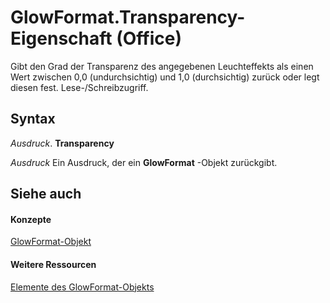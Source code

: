 
# GlowFormat.Transparency-Eigenschaft (Office)

Gibt den Grad der Transparenz des angegebenen Leuchteffekts als einen Wert zwischen 0,0 (undurchsichtig) und 1,0 (durchsichtig) zurück oder legt diesen fest. Lese-/Schreibzugriff.


## Syntax

 _Ausdruck_. **Transparency**

 _Ausdruck_ Ein Ausdruck, der ein **GlowFormat** -Objekt zurückgibt.


## Siehe auch


#### Konzepte


[GlowFormat-Objekt](b89e2245-e3a4-4a8c-cd4f-86396ad71a5b.md)
#### Weitere Ressourcen


[Elemente des GlowFormat-Objekts](http://msdn.microsoft.com/library/8d12e270-0b8b-930b-9c74-694b02a3a228%28Office.15%29.aspx)